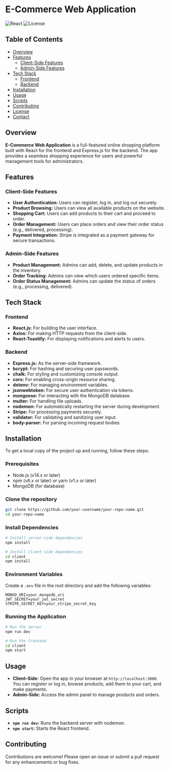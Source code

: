# E-Commerce Web Application

![React](https://img.shields.io/badge/React-18.0.0-blue.svg) ![License](https://img.shields.io/badge/License-MIT-green.svg)

## Table of Contents

- [Overview](#overview)
- [Features](#features)
  - [Client-Side Features](#client-side-features)
  - [Admin-Side Features](#admin-side-features)
- [Tech Stack](#tech-stack)
  - [Frontend](#frontend)
  - [Backend](#backend)
- [Installation](#installation)
- [Usage](#usage)
- [Scripts](#scripts)
- [Contributing](#contributing)
- [License](#license)
- [Contact](#contact)

## Overview

**E-Commerce Web Application** is a full-featured online shopping platform built with React for the frontend and Express.js for the backend. The app provides a seamless shopping experience for users and powerful management tools for administrators.

## Features

### Client-Side Features

- **User Authentication:** Users can register, log in, and log out securely.
- **Product Browsing:** Users can view all available products on the website.
- **Shopping Cart:** Users can add products to their cart and proceed to order.
- **Order Management:** Users can place orders and view their order status (e.g., delivered, processing).
- **Payment Integration:** Stripe is integrated as a payment gateway for secure transactions.

### Admin-Side Features

- **Product Management:** Admins can add, delete, and update products in the inventory.
- **Order Tracking:** Admins can view which users ordered specific items.
- **Order Status Management:** Admins can update the status of orders (e.g., processing, delivered).

## Tech Stack

### Frontend

- **React.js:** For building the user interface.
- **Axios:** For making HTTP requests from the client-side.
- **React-Toastify:** For displaying notifications and alerts to users.

### Backend

- **Express.js:** As the server-side framework.
- **bcrypt:** For hashing and securing user passwords.
- **chalk:** For styling and customizing console output.
- **cors:** For enabling cross-origin resource sharing.
- **dotenv:** For managing environment variables.
- **jsonwebtoken:** For secure user authentication via tokens.
- **mongoose:** For interacting with the MongoDB database.
- **multer:** For handling file uploads.
- **nodemon:** For automatically restarting the server during development.
- **Stripe:** For processing payments securely.
- **validator:** For validating and sanitizing user input.
- **body-parser:** For parsing incoming request bodies.

## Installation

To get a local copy of the project up and running, follow these steps:

### Prerequisites

- Node.js (v14.x or later)
- npm (v6.x or later) or yarn (v1.x or later)
- MongoDB (for database)

### Clone the repository

```bash
git clone https://github.com/your-username/your-repo-name.git
cd your-repo-name
```

### Install Dependencies

```bash
# Install server-side dependencies
npm install

# Install client-side dependencies
cd client
npm install
```

### Environment Variables

Create a `.env` file in the root directory and add the following variables:

```plaintext
MONGO_URI=your_mongodb_uri
JWT_SECRET=your_jwt_secret
STRIPE_SECRET_KEY=your_stripe_secret_key
```

### Running the Application

```bash
# Run the server
npm run dev

# Run the frontend
cd client
npm start
```

## Usage

- **Client-Side:** Open the app in your browser at `http://localhost:3000`. You can register or log in, browse products, add them to your cart, and make payments.
- **Admin-Side:** Access the admin panel to manage products and orders.

## Scripts

- **`npm run dev`:** Runs the backend server with nodemon.
- **`npm start`:** Starts the React frontend.

## Contributing

Contributions are welcome! Please open an issue or submit a pull request for any enhancements or bug fixes.

